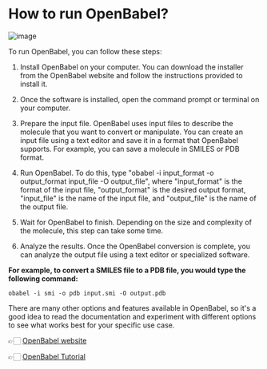 # How to run OpenBabel?

![image](https://user-images.githubusercontent.com/17006122/219967319-56a55b26-1ba4-463d-a470-e76ee1e64635.png)

To run OpenBabel, you can follow these steps:

1. Install OpenBabel on your computer. You can download the installer from the OpenBabel website and follow the instructions provided to install it.

2. Once the software is installed, open the command prompt or terminal on your computer.

3. Prepare the input file. OpenBabel uses input files to describe the molecule that you want to convert or manipulate. You can create an input file using a text editor and save it in a format that OpenBabel supports. For example, you can save a molecule in SMILES or PDB format.

4. Run OpenBabel. To do this, type "obabel -i input_format -o output_format input_file -O output_file", where "input_format" is the format of the input file, "output_format" is the desired output format, "input_file" is the name of the input file, and "output_file" is the name of the output file.

5. Wait for OpenBabel to finish. Depending on the size and complexity of the molecule, this step can take some time.

6. Analyze the results. Once the OpenBabel conversion is complete, you can analyze the output file using a text editor or specialized software.

**For example, to convert a SMILES file to a PDB file, you would type the following command:**

```
obabel -i smi -o pdb input.smi -O output.pdb
```

There are many other options and features available in OpenBabel, so it's a good idea to read the documentation and experiment with different options to see what works best for your specific use case.

👉🏻 [OpenBabel website](http://openbabel.org/wiki/Main_Page)

👉🏻 [OpenBabel Tutorial](http://openbabel.org/docs/current/)
